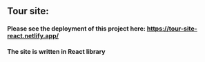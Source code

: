 ## Tour site:
#### Please see the deployment of this project here: https://tour-site-react.netlify.app/
#### The site is written in React library

